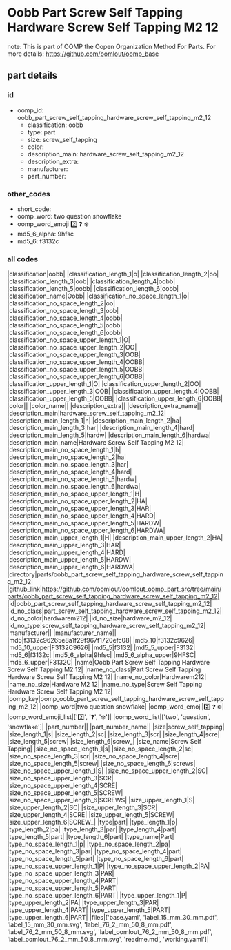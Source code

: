 # Oobb Part Screw Self Tapping Hardware Screw Self Tapping M2 12  

note: This is part of OOMP the Oopen Organization Method For Parts. For more details: https://github.com/oomlout/oomp_base

##  part details





### id
* oomp_id: oobb_part_screw_self_tapping_hardware_screw_self_tapping_m2_12
  * classification: oobb
  * type: part
  * size: screw_self_tapping
  * color: 
  * description_main: hardware_screw_self_tapping_m2_12
  * description_extra: 
  * manufacturer: 
  * part_number: 

### other_codes
* short_code: 
* oomp_word: two question snowflake
* oomp_word_emoji :two: :question: :snowflake:
* md5_6_alpha: 9hfsc
* md5_6: f3132c

### all codes 
|classification|oobb|
|classification_length_1|o|
|classification_length_2|oo|
|classification_length_3|oob|
|classification_length_4|oobb|
|classification_length_5|oobb|
|classification_length_6|oobb|
|classification_name|Oobb|
|classification_no_space_length_1|o|
|classification_no_space_length_2|oo|
|classification_no_space_length_3|oob|
|classification_no_space_length_4|oobb|
|classification_no_space_length_5|oobb|
|classification_no_space_length_6|oobb|
|classification_no_space_upper_length_1|O|
|classification_no_space_upper_length_2|OO|
|classification_no_space_upper_length_3|OOB|
|classification_no_space_upper_length_4|OOBB|
|classification_no_space_upper_length_5|OOBB|
|classification_no_space_upper_length_6|OOBB|
|classification_upper_length_1|O|
|classification_upper_length_2|OO|
|classification_upper_length_3|OOB|
|classification_upper_length_4|OOBB|
|classification_upper_length_5|OOBB|
|classification_upper_length_6|OOBB|
|color||
|color_name||
|description_extra||
|description_extra_name||
|description_main|hardware_screw_self_tapping_m2_12|
|description_main_length_1|h|
|description_main_length_2|ha|
|description_main_length_3|har|
|description_main_length_4|hard|
|description_main_length_5|hardw|
|description_main_length_6|hardwa|
|description_main_name|Hardware Screw Self Tapping M2 12|
|description_main_no_space_length_1|h|
|description_main_no_space_length_2|ha|
|description_main_no_space_length_3|har|
|description_main_no_space_length_4|hard|
|description_main_no_space_length_5|hardw|
|description_main_no_space_length_6|hardwa|
|description_main_no_space_upper_length_1|H|
|description_main_no_space_upper_length_2|HA|
|description_main_no_space_upper_length_3|HAR|
|description_main_no_space_upper_length_4|HARD|
|description_main_no_space_upper_length_5|HARDW|
|description_main_no_space_upper_length_6|HARDWA|
|description_main_upper_length_1|H|
|description_main_upper_length_2|HA|
|description_main_upper_length_3|HAR|
|description_main_upper_length_4|HARD|
|description_main_upper_length_5|HARDW|
|description_main_upper_length_6|HARDWA|
|directory|parts/oobb_part_screw_self_tapping_hardware_screw_self_tapping_m2_12|
|github_link|https://github.com/oomlout/oomlout_oomp_part_src/tree/main/parts/oobb_part_screw_self_tapping_hardware_screw_self_tapping_m2_12|
|id|oobb_part_screw_self_tapping_hardware_screw_self_tapping_m2_12|
|id_no_class|part_screw_self_tapping_hardware_screw_self_tapping_m2_12|
|id_no_color|hardwarem212|
|id_no_size|hardware_m2_12|
|id_no_type|screw_self_tapping_hardware_screw_self_tapping_m2_12|
|manufacturer||
|manufacturer_name||
|md5|f3132c96265e8a1f29f967f1720efc08|
|md5_10|f3132c9626|
|md5_10_upper|F3132C9626|
|md5_5|f3132|
|md5_5_upper|F3132|
|md5_6|f3132c|
|md5_6_alpha|9hfsc|
|md5_6_alpha_upper|9HFSC|
|md5_6_upper|F3132C|
|name|Oobb Part Screw Self Tapping Hardware Screw Self Tapping M2 12|
|name_no_class|Part Screw Self Tapping Hardware Screw Self Tapping M2 12|
|name_no_color|Hardwarem212|
|name_no_size|Hardware M2 12|
|name_no_type|Screw Self Tapping Hardware Screw Self Tapping M2 12|
|oomp_key|oomp_oobb_part_screw_self_tapping_hardware_screw_self_tapping_m2_12|
|oomp_word|two question snowflake|
|oomp_word_emoji|:two: :question: :snowflake:|
|oomp_word_emoji_list|[':two:', ':question:', ':snowflake:']|
|oomp_word_list|['two', 'question', 'snowflake']|
|part_number||
|part_number_name||
|size|screw_self_tapping|
|size_length_1|s|
|size_length_2|sc|
|size_length_3|scr|
|size_length_4|scre|
|size_length_5|screw|
|size_length_6|screw_|
|size_name|Screw Self Tapping|
|size_no_space_length_1|s|
|size_no_space_length_2|sc|
|size_no_space_length_3|scr|
|size_no_space_length_4|scre|
|size_no_space_length_5|screw|
|size_no_space_length_6|screws|
|size_no_space_upper_length_1|S|
|size_no_space_upper_length_2|SC|
|size_no_space_upper_length_3|SCR|
|size_no_space_upper_length_4|SCRE|
|size_no_space_upper_length_5|SCREW|
|size_no_space_upper_length_6|SCREWS|
|size_upper_length_1|S|
|size_upper_length_2|SC|
|size_upper_length_3|SCR|
|size_upper_length_4|SCRE|
|size_upper_length_5|SCREW|
|size_upper_length_6|SCREW_|
|type|part|
|type_length_1|p|
|type_length_2|pa|
|type_length_3|par|
|type_length_4|part|
|type_length_5|part|
|type_length_6|part|
|type_name|Part|
|type_no_space_length_1|p|
|type_no_space_length_2|pa|
|type_no_space_length_3|par|
|type_no_space_length_4|part|
|type_no_space_length_5|part|
|type_no_space_length_6|part|
|type_no_space_upper_length_1|P|
|type_no_space_upper_length_2|PA|
|type_no_space_upper_length_3|PAR|
|type_no_space_upper_length_4|PART|
|type_no_space_upper_length_5|PART|
|type_no_space_upper_length_6|PART|
|type_upper_length_1|P|
|type_upper_length_2|PA|
|type_upper_length_3|PAR|
|type_upper_length_4|PART|
|type_upper_length_5|PART|
|type_upper_length_6|PART|
|files|['base.yaml', 'label_15_mm_30_mm.pdf', 'label_15_mm_30_mm.svg', 'label_76_2_mm_50_8_mm.pdf', 'label_76_2_mm_50_8_mm.svg', 'label_oomlout_76_2_mm_50_8_mm.pdf', 'label_oomlout_76_2_mm_50_8_mm.svg', 'readme.md', 'working.yaml']|
